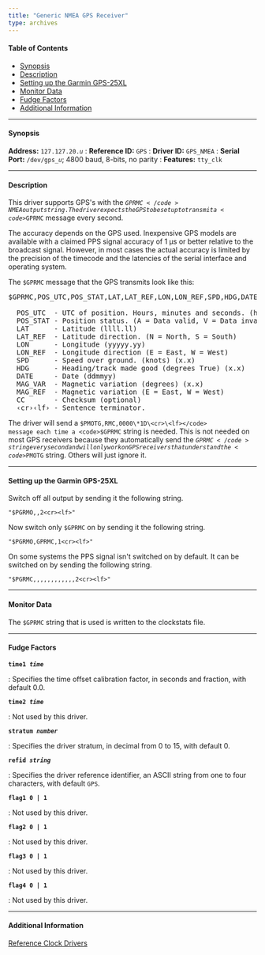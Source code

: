 ```yaml
---
title: "Generic NMEA GPS Receiver"
type: archives
---
```


#### Table of Contents

*   [Synopsis](/archives/3-5.93e/driver20/#synopsis)
*   [Description](/archives/3-5.93e/driver20/#description)
*   [Setting up the Garmin GPS-25XL](/archives/3-5.93e/driver20/#setting-up-the-garmin-gps-25xl)
*   [Monitor Data](/archives/3-5.93e/driver20/#monitor-data)
*   [Fudge Factors](/archives/3-5.93e/driver20/#fudge-factors)
*   [Additional Information](/archives/3-5.93e/driver20/#additional-information)

* * *

#### Synopsis

**Address:** <code>127.127.20._u_</code> 
: **Reference ID:** <code>GPS</code>
: **Driver ID:** <code>GPS_NMEA</code>
: **Serial Port:** <code>/dev/gps\__u_</code>; 4800 baud, 8-bits, no parity
: **Features:** <code>tty_clk</code>

* * *

#### Description

This driver supports GPS's with the <code>$GPRMC</code> NMEA output string. The driver expects the GPS to be set up to transmit a <code>$GPRMC</code> message every second. 

The accuracy depends on the GPS used. Inexpensive GPS models are available with a claimed PPS signal accuracy of 1 μs or better relative to the broadcast signal. However, in most cases the actual accuracy is limited by the precision of the timecode and the latencies of the serial interface and operating system.

The <code>$GPRMC</code> message that the GPS transmits look like this:

<pre>$GPRMC,POS_UTC,POS_STAT,LAT,LAT_REF,LON,LON_REF,SPD,HDG,DATE,MAG_VAR,MAG_REF*CC&lsaquo;cr&rsaquo;&lsaquo;lf&rsaquo;

  POS_UTC  - UTC of position. Hours, minutes and seconds. (hhmmss)
  POS_STAT - Position status. (A = Data valid, V = Data invalid)
  LAT      - Latitude (llll.ll)
  LAT_REF  - Latitude direction. (N = North, S = South)
  LON      - Longitude (yyyyy.yy)
  LON_REF  - Longitude direction (E = East, W = West)
  SPD      - Speed over ground. (knots) (x.x)
  HDG      - Heading/track made good (degrees True) (x.x)
  DATE     - Date (ddmmyy)
  MAG_VAR  - Magnetic variation (degrees) (x.x)
  MAG_REF  - Magnetic variation (E = East, W = West)
  CC       - Checksum (optional)
  &lsaquo;cr&rsaquo;&lsaquo;lf&rsaquo; - Sentence terminator.
</pre>

The driver will send a <code>$PMOTG,RMC,0000\*1D\<cr>\<lf></code> message each time a <code>$GPRMC</code> string is needed. This is not needed on most GPS receivers because they automatically send the <code>$GPRMC</code> string every second and will only work on GPS receivers that understand the <code>$PMOTG</code> string. Others will just ignore it.

* * *

#### Setting up the Garmin GPS-25XL

Switch off all output by sending it the following string.

<code>"$PGRMO,,2\<cr>\<lf>"</code>

Now switch only <code>$GPRMC</code> on by sending it the following string.

<code>"$PGRMO,GPRMC,1\<cr>\<lf>"</code>

On some systems the PPS signal isn't switched on by default. It can be switched on by sending the following string.

<code>"$PGRMC,,,,,,,,,,,,2\<cr>\<lf>"</code>

* * *

#### Monitor Data

The <code>$GPRMC</code> string that is used is written to the clockstats file. 

* * *

#### Fudge Factors

<code>**time1 _time_**</code>

: Specifies the time offset calibration factor, in seconds and fraction, with default 0.0.

<code>**time2 _time_**</code>

: Not used by this driver.

<code>**stratum _number_**</code>

: Specifies the driver stratum, in decimal from 0 to 15, with default 0.

<code>**refid _string_**</code>

: Specifies the driver reference identifier, an ASCII string from one to four characters, with default <code>GPS</code>.

<code>**flag1 0 | 1**</code>

: Not used by this driver.

<code>**flag2 0 | 1**</code>

: Not used by this driver.

<code>**flag3 0 | 1**</code>

: Not used by this driver.

<code>**flag4 0 | 1**</code>

: Not used by this driver.

* * *

#### Additional Information

[Reference Clock Drivers](/archives/3-5.93e/refclock)